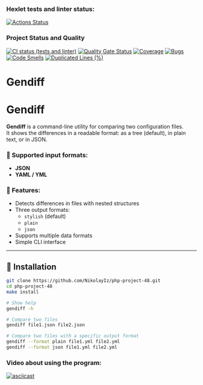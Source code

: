 ### Hexlet tests and linter status:
[![Actions Status](https://github.com/NikolayIz/php-project-48/actions/workflows/hexlet-check.yml/badge.svg)](https://github.com/NikolayIz/php-project-48/actions)
### Project Status and Quality
[![CI status (tests and linter)](https://github.com/NikolayIz/php-project-48/actions/workflows/main.yml/badge.svg)](https://github.com/NikolayIz/php-project-48/actions/workflows/main.yml)
[![Quality Gate Status](https://sonarcloud.io/api/project_badges/measure?project=NikolayIz_php-project-48&metric=alert_status)](https://sonarcloud.io/summary/new_code?id=NikolayIz_php-project-48)
[![Coverage](https://sonarcloud.io/api/project_badges/measure?project=NikolayIz_php-project-48&metric=coverage)](https://sonarcloud.io/summary/new_code?id=NikolayIz_php-project-48)
[![Bugs](https://sonarcloud.io/api/project_badges/measure?project=NikolayIz_php-project-48&metric=bugs)](https://sonarcloud.io/summary/new_code?id=NikolayIz_php-project-48)
[![Code Smells](https://sonarcloud.io/api/project_badges/measure?project=NikolayIz_php-project-48&metric=code_smells)](https://sonarcloud.io/summary/new_code?id=NikolayIz_php-project-48)
[![Duplicated Lines (%)](https://sonarcloud.io/api/project_badges/measure?project=NikolayIz_php-project-48&metric=duplicated_lines_density)](https://sonarcloud.io/summary/new_code?id=NikolayIz_php-project-48)

# Gendiff

# Gendiff

**Gendiff** is a command-line utility for comparing two configuration files.  
It shows the differences in a readable format: as a tree (default), in plain text, or in JSON.

### 🔧 Supported input formats:
- **JSON**
- **YAML / YML**

### 🧰 Features:
- Detects differences in files with nested structures
- Three output formats:
  - `stylish` (default)
  - `plain`
  - `json`
- Supports multiple data formats
- Simple CLI interface

---

## 🚀 Installation

```bash
git clone https://github.com/NikolayIz/php-project-48.git
cd php-project-48
make install

# Show help
gendiff -h

# Compare two files
gendiff file1.json file2.json

# Compare two files with a specific output format
gendiff --format plain file1.yml file2.yml
gendiff --format json file1.yml file2.yml

```

### Video about using the program:

[![asciicast](https://asciinema.org/a/x138IPlworN4mKHdcIz3CE3t2.svg)](https://asciinema.org/a/x138IPlworN4mKHdcIz3CE3t2)
